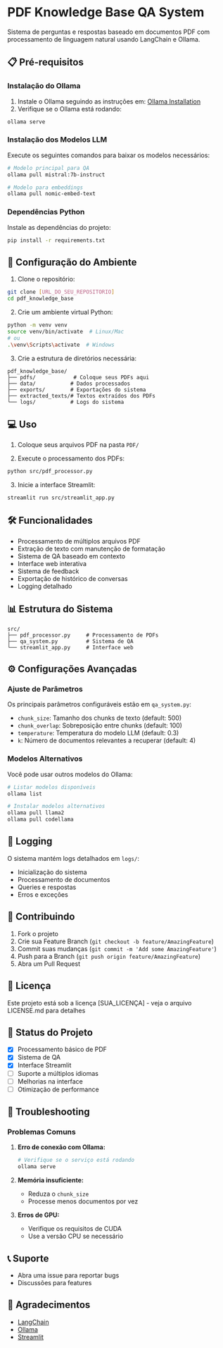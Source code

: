 


# PDF Knowledge Base QA System

Sistema de perguntas e respostas baseado em documentos PDF com processamento de linguagem natural usando LangChain e Ollama.

## 📋 Pré-requisitos

### Instalação do Ollama
1. Instale o Ollama seguindo as instruções em: [Ollama Installation](https://ollama.ai/download)
2. Verifique se o Ollama está rodando:
```bash
ollama serve
```

### Instalação dos Modelos LLM
Execute os seguintes comandos para baixar os modelos necessários:

```bash
# Modelo principal para QA
ollama pull mistral:7b-instruct

# Modelo para embeddings
ollama pull nomic-embed-text
```

### Dependências Python
Instale as dependências do projeto:

```bash
pip install -r requirements.txt
```

## 🚀 Configuração do Ambiente

1. Clone o repositório:
```bash
git clone [URL_DO_SEU_REPOSITORIO]
cd pdf_knowledge_base
```

2. Crie um ambiente virtual Python:
```bash
python -m venv venv
source venv/bin/activate  # Linux/Mac
# ou
.\venv\Scripts\activate  # Windows
```

3. Crie a estrutura de diretórios necessária:
```
pdf_knowledge_base/
├── pdfs/            # Coloque seus PDFs aqui
├── data/           # Dados processados
├── exports/        # Exportações do sistema
├── extracted_texts/# Textos extraídos dos PDFs
└── logs/           # Logs do sistema
```

## 💻 Uso

1. Coloque seus arquivos PDF na pasta `PDF/`

2. Execute o processamento dos PDFs:
```bash
python src/pdf_processor.py
```

3. Inicie a interface Streamlit:
```bash
streamlit run src/streamlit_app.py
```

## 🛠️ Funcionalidades

- Processamento de múltiplos arquivos PDF
- Extração de texto com manutenção de formatação
- Sistema de QA baseado em contexto
- Interface web interativa
- Sistema de feedback
- Exportação de histórico de conversas
- Logging detalhado

## 📊 Estrutura do Sistema

```
src/
├── pdf_processor.py     # Processamento de PDFs
├── qa_system.py         # Sistema de QA
└── streamlit_app.py     # Interface web
```

## ⚙️ Configurações Avançadas

### Ajuste de Parâmetros

Os principais parâmetros configuráveis estão em `qa_system.py`:

- `chunk_size`: Tamanho dos chunks de texto (default: 500)
- `chunk_overlap`: Sobreposição entre chunks (default: 100)
- `temperature`: Temperatura do modelo LLM (default: 0.3)
- `k`: Número de documentos relevantes a recuperar (default: 4)

### Modelos Alternativos

Você pode usar outros modelos do Ollama:
```bash
# Listar modelos disponíveis
ollama list

# Instalar modelos alternativos
ollama pull llama2
ollama pull codellama
```

## 📝 Logging

O sistema mantém logs detalhados em `logs/`:
- Inicialização do sistema
- Processamento de documentos
- Queries e respostas
- Erros e exceções

## 🤝 Contribuindo

1. Fork o projeto
2. Crie sua Feature Branch (`git checkout -b feature/AmazingFeature`)
3. Commit suas mudanças (`git commit -m 'Add some AmazingFeature'`)
4. Push para a Branch (`git push origin feature/AmazingFeature`)
5. Abra um Pull Request

## 📄 Licença

Este projeto está sob a licença [SUA_LICENÇA] - veja o arquivo LICENSE.md para detalhes

## 🎯 Status do Projeto

- [x] Processamento básico de PDF
- [x] Sistema de QA
- [x] Interface Streamlit
- [ ] Suporte a múltiplos idiomas
- [ ] Melhorias na interface
- [ ] Otimização de performance

## 🚨 Troubleshooting

### Problemas Comuns

1. **Erro de conexão com Ollama:**
   ```bash
   # Verifique se o serviço está rodando
   ollama serve
   ```

2. **Memória insuficiente:**
   - Reduza o `chunk_size`
   - Processe menos documentos por vez

3. **Erros de GPU:**
   - Verifique os requisitos de CUDA
   - Use a versão CPU se necessário

## 📞 Suporte

- Abra uma issue para reportar bugs
- Discussões para features


## 🙏 Agradecimentos

- [LangChain](https://github.com/hwchase17/langchain)
- [Ollama](https://ollama.ai)
- [Streamlit](https://streamlit.io)
```



